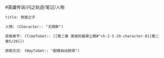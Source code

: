 #英雄传说/闪之轨迹/笔记/人物
```ad-note
title: 侧室之子

人物: (Character:: "尤西斯")

获取章节: (TimeToGet:: [[第二章 美丽的翡翠公都#^ch-2-5-29-character-01|第二章5/29]])

获取方式: (WayToGet:: "剧情自动获得")

```
